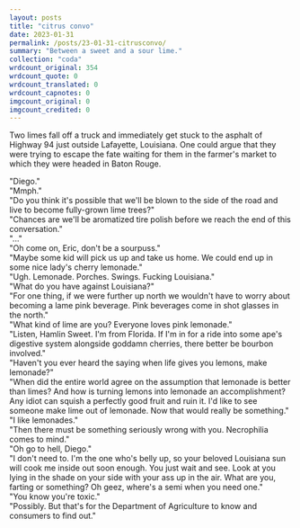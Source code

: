 ```yaml
---
layout: posts
title: "citrus convo"
date: 2023-01-31
permalink: /posts/23-01-31-citrusconvo/
summary: "Between a sweet and a sour lime."
collection: "coda"
wrdcount_original: 354
wrdcount_quote: 0
wrdcount_translated: 0
wrdcount_capnotes: 0
imgcount_original: 0
imgcount_credited: 0
---
```

Two limes fall off a truck and immediately get stuck to the asphalt of Highway 94 just outside Lafayette, Louisiana. One could argue that they were trying to escape the fate waiting for them in the farmer's market to which they were headed in Baton Rouge.

<div class="text-body-spacier">
"Diego."<br>
"Mmph."<br>
"Do you think it's possible that we'll be blown to the side of the road and live to become fully-grown lime trees?"<br>
"Chances are we'll be aromatized tire polish before we reach the end of this conversation."<br>
"..."<br>
"Oh come on, Eric, don't be a sourpuss."<br>
"Maybe some kid will pick us up and take us home. We could end up in some nice lady's cherry lemonade."<br>
"Ugh. Lemonade. Porches. Swings. Fucking Louisiana."<br>
"What do you have against Louisiana?"<br>
"For one thing, if we were further up north we wouldn't have to worry about becoming a lame pink beverage. Pink beverages come in shot glasses in the north."<br>
"What kind of lime are you? Everyone loves pink lemonade."<br>
"Listen, Hamlin Sweet. I'm from Florida. If I'm in for a ride into some ape's digestive system alongside goddamn cherries, there better be bourbon involved."<br>
"Haven't you ever heard the saying when life gives you lemons, make lemonade?"<br>
"When did the entire world agree on the assumption that lemonade is better than limes? And how is turning lemons into lemonade an accomplishment? Any idiot can squish a perfectly good fruit and ruin it. I'd like to see someone make lime out of lemonade. Now that would really be something."
</div>
"I like lemonades."<br>
"Then there must be something seriously wrong with you. Necrophilia comes to mind."<br>
"Oh go to hell, Diego."<br>
"I don't need to. I'm the one who's belly up, so your beloved Louisiana sun will cook me inside out soon enough. You just wait and see. Look at you lying in the shade on your side with your ass up in the air. What are you, farting or something? Oh geez, where's a semi when you need one."<br>
"You know you're toxic."<br>
"Possibly. But that's for the Department of Agriculture to know and consumers to find out."</span>
